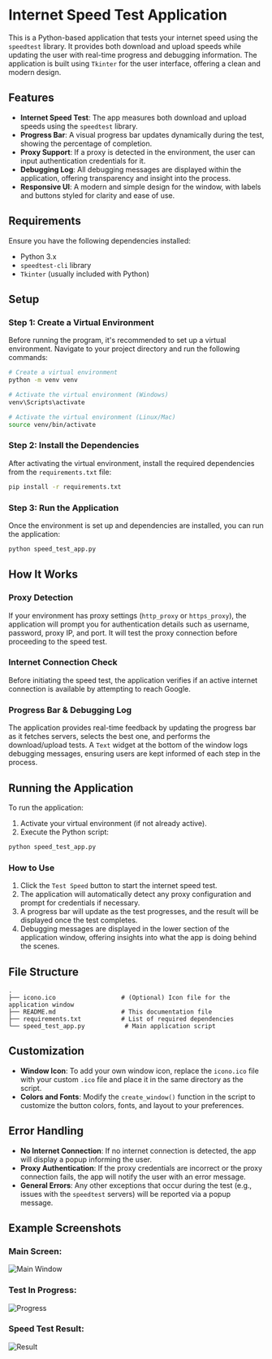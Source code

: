 # Internet Speed Test Application

This is a Python-based application that tests your internet speed using the `speedtest` library. It provides both download and upload speeds while updating the user with real-time progress and debugging information. The application is built using `Tkinter` for the user interface, offering a clean and modern design.

## Features

- **Internet Speed Test**: The app measures both download and upload speeds using the `speedtest` library.
- **Progress Bar**: A visual progress bar updates dynamically during the test, showing the percentage of completion.
- **Proxy Support**: If a proxy is detected in the environment, the user can input authentication credentials for it.
- **Debugging Log**: All debugging messages are displayed within the application, offering transparency and insight into the process.
- **Responsive UI**: A modern and simple design for the window, with labels and buttons styled for clarity and ease of use.

## Requirements

Ensure you have the following dependencies installed:

- Python 3.x
- `speedtest-cli` library
- `Tkinter` (usually included with Python)

## Setup

### Step 1: Create a Virtual Environment

Before running the program, it's recommended to set up a virtual environment. Navigate to your project directory and run the following commands:

```bash
# Create a virtual environment
python -m venv venv

# Activate the virtual environment (Windows)
venv\Scripts\activate

# Activate the virtual environment (Linux/Mac)
source venv/bin/activate
```

### Step 2: Install the Dependencies

After activating the virtual environment, install the required dependencies from the `requirements.txt` file:

```bash
pip install -r requirements.txt
```

### Step 3: Run the Application

Once the environment is set up and dependencies are installed, you can run the application:

```bash
python speed_test_app.py
```

## How It Works

### Proxy Detection

If your environment has proxy settings (`http_proxy` or `https_proxy`), the application will prompt you for authentication details such as username, password, proxy IP, and port. It will test the proxy connection before proceeding to the speed test.

### Internet Connection Check

Before initiating the speed test, the application verifies if an active internet connection is available by attempting to reach Google.

### Progress Bar & Debugging Log

The application provides real-time feedback by updating the progress bar as it fetches servers, selects the best one, and performs the download/upload tests. A `Text` widget at the bottom of the window logs debugging messages, ensuring users are kept informed of each step in the process.

## Running the Application

To run the application:

1. Activate your virtual environment (if not already active).
2. Execute the Python script:

```bash
python speed_test_app.py
```

### How to Use

1. Click the `Test Speed` button to start the internet speed test.
2. The application will automatically detect any proxy configuration and prompt for credentials if necessary.
3. A progress bar will update as the test progresses, and the result will be displayed once the test completes.
4. Debugging messages are displayed in the lower section of the application window, offering insights into what the app is doing behind the scenes.

## File Structure

```
.
├── icono.ico                  # (Optional) Icon file for the application window
├── README.md                  # This documentation file
├── requirements.txt           # List of required dependencies
└── speed_test_app.py           # Main application script
```

## Customization

- **Window Icon**: To add your own window icon, replace the `icono.ico` file with your custom `.ico` file and place it in the same directory as the script.
- **Colors and Fonts**: Modify the `create_window()` function in the script to customize the button colors, fonts, and layout to your preferences.

## Error Handling

- **No Internet Connection**: If no internet connection is detected, the app will display a popup informing the user.
- **Proxy Authentication**: If the proxy credentials are incorrect or the proxy connection fails, the app will notify the user with an error message.
- **General Errors**: Any other exceptions that occur during the test (e.g., issues with the `speedtest` servers) will be reported via a popup message.

## Example Screenshots

### Main Screen:
![Main Window](screenshots/main_window.png) 

### Test In Progress:
![Progress](screenshots/progress_window.png)

### Speed Test Result:
![Result](screenshots/result_window.png)